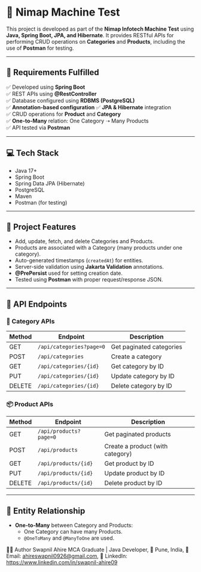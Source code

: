 # 📘 Nimap Machine Test 

This project is developed as part of the **Nimap Infotech Machine Test** using **Java, Spring Boot, JPA, and Hibernate**. It provides RESTful APIs for performing CRUD operations on **Categories** and **Products**, including the use of **Postman** for testing.

---

## 🧾 Requirements Fulfilled

✅ Developed using **Spring Boot**  
✅ REST APIs using **@RestController**  
✅ Database configured using **RDBMS (PostgreSQL)**  
✅ **Annotation-based configuration**
✅ **JPA & Hibernate** integration  
✅ CRUD operations for **Product** and **Category**  
✅ **One-to-Many** relation: One Category ➝ Many Products  
✅ API tested via **Postman**

---

## 💻 Tech Stack

- Java 17+
- Spring Boot
- Spring Data JPA (Hibernate)
- PostgreSQL
- Maven
- Postman (for testing)

---

## 🧩 Project Features

- Add, update, fetch, and delete Categories and Products.
- Products are associated with a Category (many products under one category).
- Auto-generated timestamps (`createdAt`) for entities.
- Server-side validation using **Jakarta Validation** annotations.
- **@PrePersist** used for setting creation date.
- Tested using **Postman** with proper request/response JSON.

---

## 🔗 API Endpoints

### 📁 Category APIs

| Method | Endpoint                      | Description               |
|--------|-------------------------------|---------------------------|
| GET    | `/api/categories?page=0`      | Get paginated categories  |
| POST   | `/api/categories`             | Create a category         |
| GET    | `/api/categories/{id}`        | Get category by ID        |
| PUT    | `/api/categories/{id}`        | Update category by ID     |
| DELETE | `/api/categories/{id}`        | Delete category by ID     |

### 📦 Product APIs

| Method | Endpoint                      | Description                      |
|--------|-------------------------------|----------------------------------|
| GET    | `/api/products?page=0`        | Get paginated products           |
| POST   | `/api/products`               | Create a product (with category) |
| GET    | `/api/products/{id}`          | Get product by ID                |
| PUT    | `/api/products/{id}`          | Update product by ID             |
| DELETE | `/api/products/{id}`          | Delete product by ID             |

---

## 🧬 Entity Relationship

- **One-to-Many** between Category and Products:
  - One Category can have many Products.
  - `@OneToMany` and `@ManyToOne` are used.


🙋‍♂️ Author
Swapnil Ahire
MCA Graduate | Java Developer,
📍 Pune, India,
📧 Email: ahireswapnil0926@gmail.com,
🔗 LinkedIn: https://www.linkedin.com/in/swapnil-ahire09

